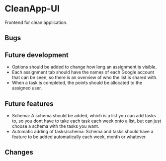 # CleanApp-UI
Frontend for clean application.


## Bugs

  
## Future development
- Options should be added to change how long an assignment is visible.
- Each assignment tab should have the names of each Google account that can be seen, so there is an overview of who the list is shared with.
- When a task is completed, the points should be allocated to the assigned user.

## Future features
- Schema: A schema should be added, which is a list you can add tasks to, so you dont have to take each task each week onto a list, but can just choose a schema with the tasks you want.
- Automatic adding of tasks/schema: Schema and tasks should have a feature to be added automatically each week, month or whatever.

## Changes


